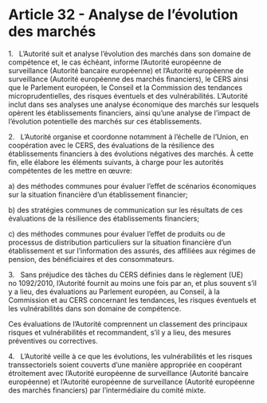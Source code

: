 # Article 32 - Analyse de l’évolution des marchés


1.   L’Autorité suit et analyse l’évolution des marchés dans son domaine de compétence et, le cas échéant, informe l’Autorité européenne de surveillance (Autorité bancaire européenne) et l’Autorité européenne de surveillance (Autorité européenne des marchés financiers), le CERS ainsi que le Parlement européen, le Conseil et la Commission des tendances microprudentielles, des risques éventuels et des vulnérabilités. L’Autorité inclut dans ses analyses une analyse économique des marchés sur lesquels opèrent les établissements financiers, ainsi qu’une analyse de l’impact de l’évolution potentielle des marchés sur ces établissements.

2.   L’Autorité organise et coordonne notamment à l’échelle de l’Union, en coopération avec le CERS, des évaluations de la résilience des établissements financiers à des évolutions négatives des marchés. À cette fin, elle élabore les éléments suivants, à charge pour les autorités compétentes de les mettre en œuvre:

a) des méthodes communes pour évaluer l’effet de scénarios économiques sur la situation financière d’un établissement financier;

b) des stratégies communes de communication sur les résultats de ces évaluations de la résilience des établissements financiers;

c) des méthodes communes pour évaluer l’effet de produits ou de processus de distribution particuliers sur la situation financière d’un établissement et sur l’information des assurés, des affiliées aux régimes de pension, des bénéficiaires et des consommateurs.

3.   Sans préjudice des tâches du CERS définies dans le règlement (UE) no 1092/2010, l’Autorité fournit au moins une fois par an, et plus souvent s’il y a lieu, des évaluations au Parlement européen, au Conseil, à la Commission et au CERS concernant les tendances, les risques éventuels et les vulnérabilités dans son domaine de compétence.

Ces évaluations de l’Autorité comprennent un classement des principaux risques et vulnérabilités et recommandent, s’il y a lieu, des mesures préventives ou correctives.

4.   L’Autorité veille à ce que les évolutions, les vulnérabilités et les risques transsectoriels soient couverts d’une manière appropriée en coopérant étroitement avec l’Autorité européenne de surveillance (Autorité bancaire européenne) et l’Autorité européenne de surveillance (Autorité européenne des marchés financiers) par l’intermédiaire du comité mixte.
